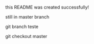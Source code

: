 this README was created successfully!

still in master branch


git branch teste

git checkout master